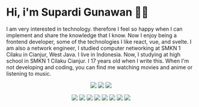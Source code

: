 # Hi, i'm Supardi Gunawan 👋🤓
I am very interested in technology. therefore I feel so happy when I can implement and share the knowledge that I know. Now I enjoy being a frontend developer, some of the technologies I like react, vue, and svelte. I am also a network engineer, I studied computer networking at SMKN 1 Cilaku in Cianjur, West Java.
I live in Indonesia. Now, I studying at high school in SMKN 1 Cilaku Cianjur. I 17 years old when I write this. When I'm not developing and coding, you can find me watching movies and anime or listening to music.

<p align="center">
  <a href="https://web.facebook.com/suizen.suizen.3/"><img src="https://img.shields.io/badge/Facebook-1877F2?style=for-the-badge&logo=facebook&logoColor=white"/></a>
  <a href="https://instagram.com/supardi2607"><img src="https://img.shields.io/badge/Instagram-E4405F?style=for-the-badge&logo=instagram&logoColor=white"/></a>
  <a href="https://t.me/Supardi726"><img src="https://img.shields.io/badge/Telegram-2CA5E0?style=for-the-badge&logo=telegram&logoColor=white"/></a>
</p>

<p align="center">
  <img src="https://img.shields.io/badge/HTML5-E34F26?style=for-the-badge&logo=html5&logoColor=white"/>
  <img src="https://img.shields.io/badge/CSS3-1572B6?style=for-the-badge&logo=css3&logoColor=white"/>
  <img src="https://img.shields.io/badge/JavaScript-F7DF1E?style=for-the-badge&logo=javascript&logoColor=black"/>
  <img src="https://img.shields.io/badge/Sass-CC6699?style=for-the-badge&logo=sass&logoColor=white"/>
  <img src="https://img.shields.io/badge/React-20232A?style=for-the-badge&logo=react&logoColor=61DAFB"/>
  <img src="https://img.shields.io/badge/Svelte-4A4A55?style=for-the-badge&logo=svelte&logoColor=FF3E00"/>
  <img src="https://img.shields.io/badge/Vue.js-35495E?style=for-the-badge&logo=vue.js&logoColor=4FC08D"/>
  <img src="https://img.shields.io/badge/Tailwind_CSS-38B2AC?style=for-the-badge&logo=tailwind-css&logoColor=white"/>
</p>
